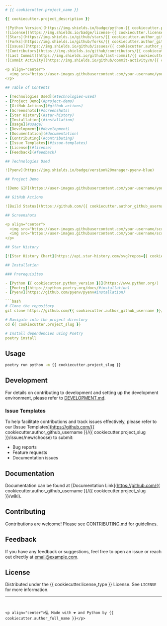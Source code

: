 ```yaml
---
# {{ cookiecutter.project_name }}

{{ cookiecutter.project_description }}

![Python Version](https://img.shields.io/badge/python-{{ cookiecutter.python_version }}-blue)
![License](https://img.shields.io/badge/license-{{ cookiecutter.license_type | replace(" ", "%20")}}-blue)
![Stars](https://img.shields.io/github/stars/{{ cookiecutter.author_github_username }}/{{ cookiecutter.project_slug }}?style=social)
![Forks](https://img.shields.io/github/forks/{{ cookiecutter.author_github_username }}/{{ cookiecutter.project_slug }}?style=social)
![Issues](https://img.shields.io/github/issues/{{ cookiecutter.author_github_username }}/{{ cookiecutter.project_slug }})
![Contributors](https://img.shields.io/github/contributors/{{ cookiecutter.author_github_username }}/{{ cookiecutter.project_slug }})
![Last Commit](https://img.shields.io/github/last-commit/{{ cookiecutter.author_github_username }}/{{ cookiecutter.project_slug }})
![Commit Activity](https://img.shields.io/github/commit-activity/m/{{ cookiecutter.author_github_username }}/{{ cookiecutter.project_slug }})

<p align="center">
  <img src="https://user-images.githubusercontent.com/your-username/your-project-banner.png" alt="Project Banner" />
</p>

## Table of Contents

- [Technologies Used](#technologies-used)
- [Project Demo](#project-demo)
- [GitHub Actions](#github-actions)
- [Screenshots](#screenshots)
- [Star History](#star-history)
- [Installation](#installation)
- [Usage](#usage)
- [Development](#development)
- [Documentation](#documentation)
- [Contributing](#contributing)
- [Issue Templates](#issue-templates)
- [License](#license)
- [Feedback](#feedback)

## Technologies Used

![Pyenv](https://img.shields.io/badge/version%20manager-pyenv-blue)

## Project Demo

![Demo GIF](https://user-images.githubusercontent.com/your-username/your-project-demo.gif)

## GitHub Actions

![Build Status](https://github.com/{{ cookiecutter.author_github_username }}/{{ cookiecutter.project_slug }}/actions/workflows/format-lint-test.yml/badge.svg)

## Screenshots

<p align="center">
  <img src="https://user-images.githubusercontent.com/your-username/screenshot1.png" alt="Screenshot 1" width="400"/>
  <img src="https://user-images.githubusercontent.com/your-username/screenshot2.png" alt="Screenshot 2" width="400"/>
</p>

## Star History

[![Star History Chart](https://api.star-history.com/svg?repos={{ cookiecutter.author_github_username }}/{{ cookiecutter.project_slug }}&type=Date)](https://star-history.com/#{{ cookiecutter.author_github_username }}/{{ cookiecutter.project_slug }}&Date)

## Installation

### Prerequisites

- [Python {{ cookiecutter.python_version }}](https://www.python.org/)
- [Poetry](https://python-poetry.org/docs/#installation)
- [Pyenv](https://github.com/pyenv/pyenv#installation)

```bash
# Clone the repository
git clone https://github.com/{{ cookiecutter.author_github_username }}/{{ cookiecutter.project_slug }}.git

# Navigate into the project directory
cd {{ cookiecutter.project_slug }}

# Install dependencies using Poetry
poetry install
```

## Usage

```bash
poetry run python -m {{ cookiecutter.project_slug }}
```

## Development

For details on contributing to development and setting up the development environment, please refer to [DEVELOPMENT.md](DEVELOPMENT.md).

### Issue Templates

To help facilitate contributions and track issues effectively, please refer to our [Issue Templates](https://github.com/{{ cookiecutter.author_github_username }}/{{ cookiecutter.project_slug }}/issues/new/choose) to submit:

- Bug reports
- Feature requests
- Documentation issues

## Documentation

Documentation can be found at [Documentation Link](https://github.com/{{ cookiecutter.author_github_username }}/{{ cookiecutter.project_slug }}/wiki).

## Contributing

Contributions are welcome! Please see [CONTRIBUTING.md](CONTRIBUTING.md) for guidelines.

## Feedback

If you have any feedback or suggestions, feel free to open an issue or reach out directly at [email@example.com](mailto:email@example.com).

## License

Distributed under the {{ cookiecutter.license_type }} License. See `LICENSE` for more information.

---
```


<p align="center">💻 Made with ❤️ and Python by {{ cookiecutter.author_full_name }}</p>